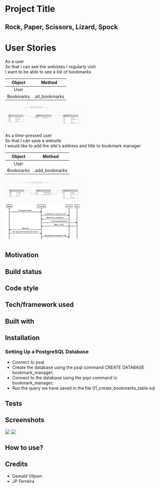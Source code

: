 # Project Title
## Rock, Paper, Scissors, Lizard, Spock

# User Stories

As a user<br>
So that i can see the webistes I regularly visit<br>
I want to be able to see a list of bookmarks

|            Object               |            Method               |
|:-------------------------------:|:-------------------------------:|
|            User                 |                                 |
|            Bookmarks            |          .all_bookmarks         |
<img src="./public/readme_images/diag1.png" width="50%">

As a time-pressed user<br>
So that I can save a website<br>
I would like to add the site's address and title to bookmark manager

|            Object               |            Method               |
|:-------------------------------:|:-------------------------------:|
|            User                 |                                 |
|            Bookmarks            |          .add_bookmarks         |
<img src="./public/readme_images/diag3.png" width="50%">
<img src="./public/readme_images/diagram.png" width="50%">



## Motivation



## Build status


## Code style


## Tech/framework used


## Built with


## Installation

### Setting Up a PostgreSQL Database

* Connect to psql
* Create the database using the psql command CREATE DATABASE bookmark_manager;
* Connect to the database using the pqsl command \c bookmark_manager;
* Run the query we have saved in the file 01_create_bookmarks_table.sql

## Tests


## Screenshots

<img src="./public/images/" width="50%">
<img src="./public/images/" width="50%">

## How to use?


## Credits
* Dewald Viljoen
* JP Ferreira

